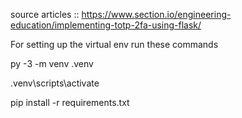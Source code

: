 source articles :: https://www.section.io/engineering-education/implementing-totp-2fa-using-flask/

For setting up the virtual env run these commands

py -3 -m venv .venv

.venv\scripts\activate

pip install -r requirements.txt


